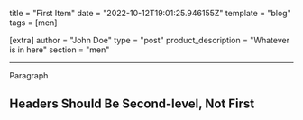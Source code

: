 title = "First Item"
date = "2022-10-12T19:01:25.946155Z"
template = "blog"
tags = [men]

[extra]
author = "John Doe"
type = "post"
product_description = "Whatever is in here"
section = "men"

---


Paragraph
<!-- Ideally, for SEO there should be an image after the first paragraph or two -->

## Headers Should Be Second-level, Not First
